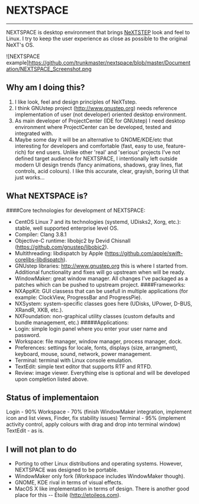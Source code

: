 # NEXTSPACE
-------------------------------------------------------------------------------

NEXTSPACE is desktop environment that brings [NeXTSTEP](https://en.wikipedia.org/wiki/NeXTSTEP) look and feel to Linux. I try to keep the user experience as close as possible to the original NeXT's OS.

![NEXTSPACE example]https://github.com/trunkmaster/nextspace/blob/master/Documentation/NEXTSPACE_Screenshot.png

## Why am I doing this?
1. I like look, feel and design principles of NeXTstep.
2. I think GNUstep project (http://www.gnustep.org) needs reference implementation of user (not developer) oriented desktop environment.
3. As main developer of ProjectCenter (IDE for GNUstep) I need desktop environment where ProjectCenter can be developed, tested and integrated with.
4. Maybe some day it will be an alternative to GNOME/KDE/etc that interesting for developers and comfortable (fast, easy to use, feature-rich) for end users.
Unlike other 'real' and 'serious' projects I've not defined target audience for NEXTSPACE, I intentionally left outside modern UI design trends (fancy animations, shadows, gray lines, flat controls, acid colours). I like this accurate, clear, grayish, boring UI that just works...

## What NEXTSPACE is?
####Core technologies for development of NEXTSPACE:
* CentOS Linux 7 and its technologies (systemd, UDisks2, Xorg, etc.): stable, well supported enterprise level OS.
* Compiler: Clang 3.8.1
* Objective-C runtime: libobjc2 by Devid Chisnall (https://github.com/gnustep/libobjc2).
* Multithreading: libdispatch by Apple (https://github.com/apple/swift-corelibs-libdispatch).
* GNUstep libraries: http://www.gnustep.org this is where I started from. Additional functionality and fixes will go upstream when will be ready.
* WindowMaker: great window manager. All changes I've packaged as a patches which can be pushed to upstream project.
####Frameworks:
* NXAppKit: GUI classess that can be usefull in multiple applications (for example: ClockView, ProgressBar and ProgressPie).
* NXSystem: system-specific classes goes here (UDisks, UPower, D-BUS, XRandR, XKB, etc.).
* NXFoundation: non-graphical utility classes (custom defaults and bundle management, etc.)
#####Applications:
* Login: simple login panel where you enter your user name and password.
* Workspace: file manager, window manager, process manager, dock.
* Preferences: settings for locale, fonts, displays (size, arrangment), keyboard, mouse, sound, network, power management.
* Terminal: terminal with Linux console emulation.
* TextEdit: simple text editor that supports RTF and RTFD.
* Review: image viewer.
Everything else is optional and will be developed upon completion listed above.

## Status of implementaion
Login - 90%
Workspace - 70% (finish WindowMaker integration, implement icon and list views, Finder, fix stability issues)
Terminal - 95% (implement activity control, apply colours with drag and drop into terminal window)
TextEdit - as is.

## I will not plan to do
* Porting to other Linux distributions and operating systems. However, NEXTSPACE was designed to be portable.
* WindowMaker only fork (Workspace includes WindowMaker though).
* GNOME, KDE rival in terms of visual effects.
* MacOS X like implementation in terms of design. There is another good place for this -- Étoilé (http://etoileos.com).
